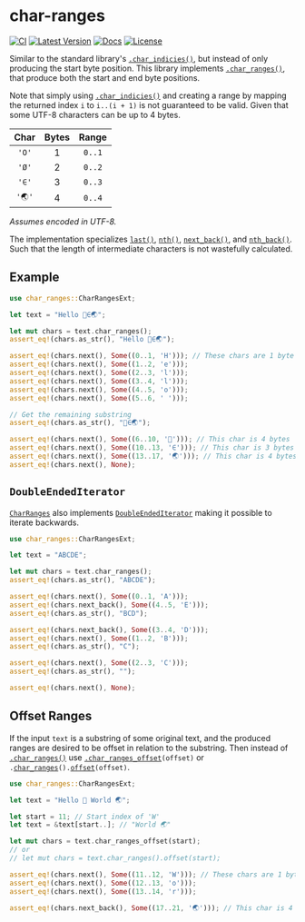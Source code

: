 # char-ranges

[![CI](https://github.com/vallentin/char-ranges/workflows/CI/badge.svg)](https://github.com/vallentin/char-ranges/actions?query=workflow%3ACI)
[![Latest Version](https://img.shields.io/crates/v/char-ranges.svg)](https://crates.io/crates/char-ranges)
[![Docs](https://docs.rs/char-ranges/badge.svg)](https://docs.rs/char-ranges)
[![License](https://img.shields.io/github/license/vallentin/char-ranges.svg)](https://github.com/vallentin/char-ranges)

Similar to the standard library's [`.char_indicies()`], but instead of only
producing the start byte position. This library implements [`.char_ranges()`],
that produce both the start and end byte positions.

Note that simply using [`.char_indicies()`] and creating a range by mapping the
returned index `i` to `i..(i + 1)` is not guaranteed to be valid. Given that
some UTF-8 characters can be up to 4 bytes.

| Char  | Bytes | Range  |
| :---: | :---: | :----: |
| `'O'` |   1   | `0..1` |
| `'Ø'` |   2   | `0..2` |
| `'∈'` |   3   | `0..3` |
| `'🌏'` |   4   | `0..4` |

_Assumes encoded in UTF-8._

The implementation specializes [`last()`], [`nth()`], [`next_back()`],
and [`nth_back()`]. Such that the length of intermediate characters is
not wastefully calculated.

## Example

```rust
use char_ranges::CharRangesExt;

let text = "Hello 🗻∈🌏";

let mut chars = text.char_ranges();
assert_eq!(chars.as_str(), "Hello 🗻∈🌏");

assert_eq!(chars.next(), Some((0..1, 'H'))); // These chars are 1 byte
assert_eq!(chars.next(), Some((1..2, 'e')));
assert_eq!(chars.next(), Some((2..3, 'l')));
assert_eq!(chars.next(), Some((3..4, 'l')));
assert_eq!(chars.next(), Some((4..5, 'o')));
assert_eq!(chars.next(), Some((5..6, ' ')));

// Get the remaining substring
assert_eq!(chars.as_str(), "🗻∈🌏");

assert_eq!(chars.next(), Some((6..10, '🗻'))); // This char is 4 bytes
assert_eq!(chars.next(), Some((10..13, '∈'))); // This char is 3 bytes
assert_eq!(chars.next(), Some((13..17, '🌏'))); // This char is 4 bytes
assert_eq!(chars.next(), None);
```

## `DoubleEndedIterator`

[`CharRanges`] also implements [`DoubleEndedIterator`] making it possible to iterate backwards.

```rust
use char_ranges::CharRangesExt;

let text = "ABCDE";

let mut chars = text.char_ranges();
assert_eq!(chars.as_str(), "ABCDE");

assert_eq!(chars.next(), Some((0..1, 'A')));
assert_eq!(chars.next_back(), Some((4..5, 'E')));
assert_eq!(chars.as_str(), "BCD");

assert_eq!(chars.next_back(), Some((3..4, 'D')));
assert_eq!(chars.next(), Some((1..2, 'B')));
assert_eq!(chars.as_str(), "C");

assert_eq!(chars.next(), Some((2..3, 'C')));
assert_eq!(chars.as_str(), "");

assert_eq!(chars.next(), None);
```

## Offset Ranges

If the input `text` is a substring of some original text, and the produced
ranges are desired to be offset in relation to the substring. Then instead
of [`.char_ranges()`] use <code>[.char_ranges_offset]\(offset)</code>
or <code>.[char_ranges]\().[offset]\(offset)</code>.

```rust
use char_ranges::CharRangesExt;

let text = "Hello 👋 World 🌏";

let start = 11; // Start index of 'W'
let text = &text[start..]; // "World 🌏"

let mut chars = text.char_ranges_offset(start);
// or
// let mut chars = text.char_ranges().offset(start);

assert_eq!(chars.next(), Some((11..12, 'W'))); // These chars are 1 byte
assert_eq!(chars.next(), Some((12..13, 'o')));
assert_eq!(chars.next(), Some((13..14, 'r')));

assert_eq!(chars.next_back(), Some((17..21, '🌏'))); // This char is 4 bytes
```

[`.char_ranges()`]: https://docs.rs/char-ranges/*/char_ranges/trait.CharRangesExt.html#tymethod.char_ranges
[char_ranges]: https://docs.rs/char-ranges/*/char_ranges/trait.CharRangesExt.html#tymethod.char_ranges
[char_ranges()]: https://docs.rs/char-ranges/*/char_ranges/trait.CharRangesExt.html#tymethod.char_ranges
[.char_ranges_offset]: https://docs.rs/char-ranges/*/char_ranges/trait.CharRangesExt.html#tymethod.char_ranges_offset
[offset]: https://docs.rs/char-ranges/0.1.0/char_ranges/struct.CharRanges.html#method.offset
[`CharRanges`]: https://docs.rs/char-ranges/*/char_ranges/struct.CharRanges.html

[`.char_indicies()`]: https://doc.rust-lang.org/std/primitive.str.html#method.char_indices
[`DoubleEndedIterator`]: https://doc.rust-lang.org/std/iter/trait.DoubleEndedIterator.html

[`last()`]: https://doc.rust-lang.org/std/iter/trait.Iterator.html#method.last
[`nth()`]: https://doc.rust-lang.org/std/iter/trait.Iterator.html#method.nth
[`next_back()`]: https://doc.rust-lang.org/std/iter/trait.DoubleEndedIterator.html#tymethod.next_back
[`nth_back()`]: https://doc.rust-lang.org/std/iter/trait.DoubleEndedIterator.html#method.nth_back
